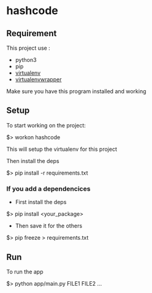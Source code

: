 # hashcode

## Requirement

This project use :

* python3
* pip
* [virtualenv](http://docs.python-guide.org/en/latest/dev/virtualenvs/)
* [virtualenvwrapper](http://docs.python-guide.org/en/latest/dev/virtualenvs/)

Make sure you have this program installed and working

## Setup

To start working on the project:

  $> workon hashcode

This will setup the virtualenv for this project

Then install the deps

  $> pip install -r requirements.txt


### If you add a dependencices

  * First install the deps

  $> pip install <your_package>

  * Then save it for the others

  $> pip freeze > requirements.txt


## Run

To run the app

  $> python app/main.py FILE1 FILE2 ...
